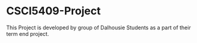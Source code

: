 # CSCI5409-Project
This Project is developed by group of Dalhousie Students as a part of their term end project.
